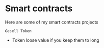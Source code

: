 # Smart contracts

Here are some of my smart contracts projects

`Gesell Token`  

* Token loose value if you keep them to long
